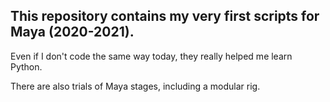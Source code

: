 ## This repository contains my very first scripts for Maya (2020-2021).

Even if I don't code the same way today, they really helped me learn Python.


There are also trials of Maya stages, including a modular rig.
